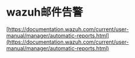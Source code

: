 # wazuh邮件告警

[https://documentation.wazuh.com/current/user-manual/manager/automatic-reports.html](https://documentation.wazuh.com/current/user-manual/manager/automatic-reports.html)

